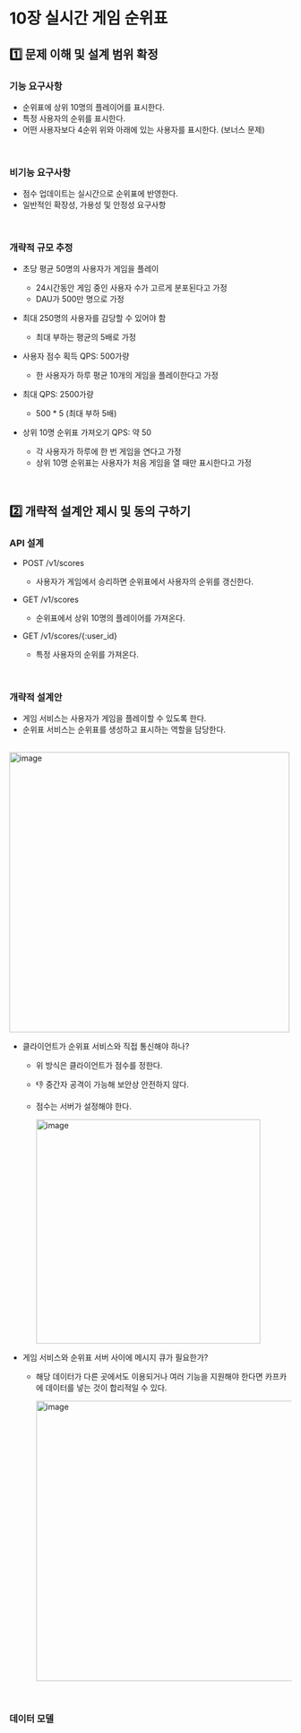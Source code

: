 # 10장 실시간 게임 순위표

## 1️⃣ 문제 이해 및 설계 범위 확정

### 기능 요구사항
- 순위표에 상위 10명의 플레이어를 표시한다.
- 특정 사용자의 순위를 표시한다.
- 어떤 사용자보다 4순위 위와 아래에 있는 사용자를 표시한다. (보너스 문제)

<br/>

### 비기능 요구사항
- 점수 업데이트는 실시간으로 순위표에 반영한다.
- 일반적인 확장성, 가용성 및 안정성 요구사항

<br/>

### 개략적 규모 추정
- 초당 평균 50명의 사용자가 게임을 플레이
  - 24시간동안 게임 중인 사용자 수가 고르게 분포된다고 가정
  - DAU가 500만 명으로 가정
 
- 최대 250명의 사용자를 감당할 수 있어야 함
  - 최대 부하는 평균의 5배로 가정
 
- 사용자 점수 획득 QPS: 500가량
  - 한 사용자가 하루 평균 10개의 게임을 플레이한다고 가정

- 최대 QPS: 2500가량
  - 500 * 5 (최대 부하 5배)
 
- 상위 10명 순위표 가져오기 QPS: 약 50
  - 각 사용자가 하루에 한 번 게임을 연다고 가정
  - 상위 10명 순위표는 사용자가 처음 게임을 열 때만 표시한다고 가정
 
<br/>

## 2️⃣ 개략적 설계안 제시 및 동의 구하기

### API 설계
- POST /v1/scores
  - 사용자가 게임에서 승리하면 순위표에서 사용자의 순위를 갱신한다.
 
- GET /v1/scores
  - 순위표에서 상위 10명의 플레이어를 가져온다.
 
- GET /v1/scores/{:user_id}
  - 특정 사용자의 순위를 가져온다.
 
<br/>

### 개략적 설계안
- 게임 서비스는 사용자가 게임을 플레이할 수 있도록 한다.
- 순위표 서비스는 순위표를 생성하고 표시하는 역할을 담당한다.

<br/>

<img alt="image" width="500" src="https://github.com/user-attachments/assets/e50e384f-d7bb-4504-8b53-bd1ca5ec7d29"/>

- 클라이언트가 순위표 서비스와 직접 통신해야 하나?
  - 위 방식은 클라이언트가 점수를 정한다.
  - 👎 중간자 공격이 가능해 보안상 안전하지 않다.
  - 점수는 서버가 설정해야 한다.

    <img alt="image" width="400" src="https://github.com/user-attachments/assets/8d13a09f-b884-42a4-9beb-03f4103839cd" />

- 게임 서비스와 순위표 서버 사이에 메시지 큐가 필요한가?
  - 해당 데이터가 다른 곳에서도 이용되거나 여러 기능을 지원해야 한다면 카프카에 데이터를 넣는 것이 합리적일 수 있다.

    <img alt="image" width="500" src="https://github.com/user-attachments/assets/f147e78e-b6d0-4d95-8262-852140509817"/>

<br/>

### 데이터 모델

